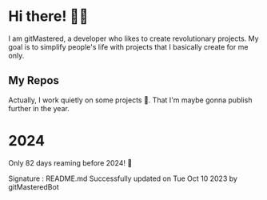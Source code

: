 
# Hi there! 🙋‍♂️
I am gitMastered, a developer who likes to create revolutionary projects.
My goal is to simplify people's life with projects that I basically create for me only.

## My Repos
Actually, I work quietly on some projects 👀. That I'm maybe gonna publish further in the year.

# 2024
Only 82 days reaming before 2024! 🙌

Signature : README.md Successfully updated on Tue Oct 10 2023 by gitMasteredBot

